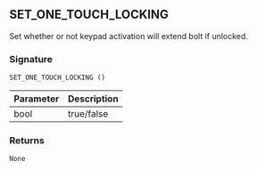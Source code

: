 ## SET\_ONE\_TOUCH\_LOCKING

Set whether or not keypad activation will extend bolt if unlocked.


### Signature

`SET_ONE_TOUCH_LOCKING ()`


| Parameter | Description |
| --- | --- |
| bool | true/false |


### Returns

`None`
